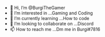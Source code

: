 - 👋 Hi, I’m @BurgiTheGamer
- 👀 I’m interested in ...Gaming and Coding
- 🌱 I’m currently learning ...How to code
- 💞️ I’m looking to collaborate on ...Discord
- 📫 How to reach me ...Dm me in Burgi#7816

<!---
BurgiTheGamer/BurgiTheGamer is a ✨ special ✨ repository because its `README.md` (this file) appears on your GitHub profile.
You can click the Preview link to take a look at your changes.
--->
